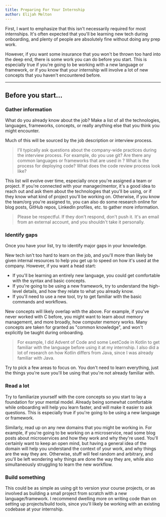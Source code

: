 ```yaml
---
title: Preparing For Your Internship
author: Elijah Melton
---
```


First, I want to emphasize that this isn't necessarily required for most internships. It's often expected that you'll be learning new tech during onboarding, and plenty of people are absolutely fine without doing any prep work.

However, if you want some insurance that you won't be thrown too hard into the deep end, there is some work you can do before you start. This is especially true if you're going to be working with a new language or framework, or if you know that your internship will involve a lot of new concepts that you haven't encountered before.

---

## Before you start...

### Gather information

What do you already know about the job? Make a list of all the technologies, languages, frameworks, concepts, or really anything else that you think you might encounter.

Much of this will be sourced by the job description or interview process.

> I'll typically ask questions about the company-wide practices during the interview process. For example, do you use git? Are there any common languages or frameworks that are used in <X>? What is the process for deploying code? What does the code review process look like?

This list will evolve over time, especially once you're assigned a team or project. If you're connected with your manager/mentor, it's a good idea to reach out and ask them about the technologies that you'll be using, or if they know what kind of project you'll be working on. Otherwise, if you know the team/org you're assigned to, you can also do some research online for blog posts, GitHub repos, LinkedIn profiles, etc. to gather more information.

> Please be respectful. If they don't respond, don't push it. It's an email from an external account, and you shouldn't take it personally.




### Identify gaps

Once you have your list, try to identify major gaps in your knowledge.

New tech isn't too hard to learn on the job, and you'll more than likely be given internal resources to help you get up to speed on how it's used at the company. However, if you want a head start:

- If you'll be learning an entirely new language, you could get comfortable with the syntax and basic concepts.
- If you're going to be using a new framework, try to understand the high-level details, and how they relate to what you already know.
- If you'll need to use a new tool, try to get familiar with the basic commands and workflows.

New concepts will likely overlap with the above. For example, if you've never worked with C before, you might want to learn about memory management, and more broadly, how computer memory works. Many concepts are taken for granted as "common knowledge", and won't explicitly be taught during onboarding.

> For example, I did Advent of Code and some LeetCode in Kotlin to get familiar with the language before using it at my internship. I also did a lot of research on how Kotlin differs from Java, since I was already familiar with Java.

Try to pick a few areas to focus on. You don't need to learn everything, just the things you're sure you'll be using that you're not already familiar with.

### Read a lot

Try to familiarize yourself with the core concepts so you start to lay a foundation for your mental model. Already being somewhat comfortable while onboarding will help you learn faster, and will make it easier to ask questions. This is especially true if you're going to be using a new language or framework.

Similarly, read up on any new domains that you might be working in. For example, if you're going to be working on a microservice, read some blog posts about microservices and how they work and why they're used. You'll certainly want to keep an open mind, but having a general idea of the domain will help you understand the context of your work, and why things are the way they are. Otherwise, stuff will feel random and arbitrary, and you'll be left wondering why things are done the way they are, while also simultaneously struggling to learn the new workflow.

### Build something

This could be as simple as using git to version your course projects, or as involved as building a small project from scratch with a new language/framework. I recommend dwelling more on writing code than on setting up projects/build tools, since you'll likely be working with an existing codebase at your internship.